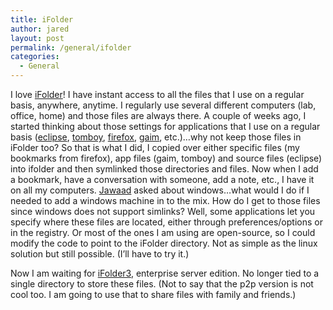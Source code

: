 ```yaml
---
title: iFolder
author: jared
layout: post
permalink: /general/ifolder
categories:
  - General
---
```

I love [iFolder][1]! I have instant access to all the files that I use on a regular basis, anywhere, anytime. I regularly use several different computers (lab, office, home) and those files are always there. A couple of weeks ago, I started thinking about those settings for applications that I use on a regular basis ([eclipse][2], [tomboy][3], [firefox][4], [gaim][5], etc.)&#8230;why not keep those files in iFolder too? So that is what I did, I copied over either specific files (my bookmarks from firefox), app files (gaim, tomboy) and source files (eclipse) into ifolder and then symlinked those directories and files. Now when I add a bookmark, have a conversation with someone, add a note, etc., I have it on all my computers. [Jawaad][6] asked about windows&#8230;what would I do if I needed to add a windows machine in to the mix. How do I get to those files since windows does not support simlinks? Well, some applications let you specify where these files are located, either through preferences/options or in the registry. Or most of the ones I am using are open-source, so I could modify the code to point to the iFolder directory. Not as simple as the linux solution but still possible. (I&#8217;ll have to try it.)

Now I am waiting for [iFolder3][7], enterprise server edition. No longer tied to a single directory to store these files. (Not to say that the p2p version is not cool too. I am going to use that to share files with family and friends.)

 [1]: http://www.novell.com/products/ifolder/
 [2]: http://www.eclipse.org/
 [3]: http://www.beatniksoftware.com/tomboy/
 [4]: http://www.mozilla.org/products/firefox/
 [5]: http://gaim.sourceforge.net/
 [6]: http://blog.jawaad.net/
 [7]: http://www.ifolder.com/